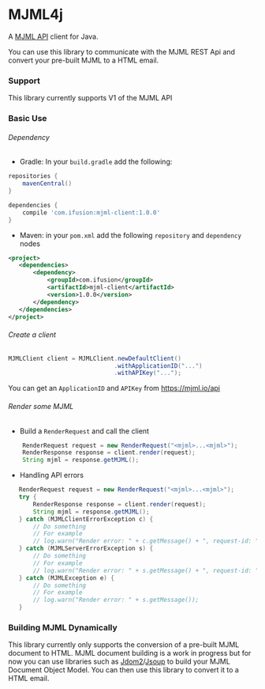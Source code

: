 # MJML4j

A [MJML API](https://mjml.io/api) client for Java. 

You can use this library to communicate with the MJML REST Api and convert your pre-built MJML to a HTML email.


### Support

This library currently supports V1 of the MJML API

### Basic Use

###### Dependency

 - Gradle: In your `build.gradle` add the following:
 
```groovy
repositories {
    mavenCentral()
}

dependencies {
    compile 'com.ifusion:mjml-client:1.0.0'
}
```

 - Maven: in your `pom.xml` add the following `repository` and `dependency` nodes
 
 ```xml
<project>
    <dependencies>
        <dependency>
            <groupId>com.ifusion</groupId>
            <artifactId>mjml-client</artifactId>
            <version>1.0.0</version>
        </dependency>
    </dependencies>
</project>
```

###### Create a client

```java
MJMLClient client = MJMLClient.newDefaultClient()
                              .withApplicationID("...")
                              .withAPIKey("...");
```

You can get an `ApplicationID` and `APIKey` from https://mjml.io/api


###### Render some MJML

 - Build a `RenderRequest` and call the client
 
```java
    RenderRequest request = new RenderRequest("<mjml>...<mjml>");
    RenderResponse response = client.render(request);
    String mjml = response.getMJML();
```

 - Handling API errors
 
 ```java
    RenderRequest request = new RenderRequest("<mjml>...<mjml>");
    try {
        RenderResponse response = client.render(request);
        String mjml = response.getMJML();
    } catch (MJMLClientErrorException c) {
        // Do something
        // For example
        // log.warn("Render error: " + c.getMessage() + ", request-id: " + c.getRequestId());
    } catch (MJMLServerErrorException s) {
        // Do something
        // For example
        // log.warn("Render error: " + s.getMessage() + ", request-id: " + s.getRequestId());
    } catch (MJMLException e) {
        // Do something
        // For example
        // log.warn("Render error: " + s.getMessage());
    }
 ```
 
 ### Building MJML Dynamically
 
 This library currently only supports the conversion of a pre-built MJML document to HTML.
 MJML document building is a work in progress but for now you can use libraries such as [Jdom2](http://o7planning.org/en/10149/java-jdom2-tutorial)/[Jsoup](http://howtodoinjava.com/jsoup/complete-jsoup-tutorial/) to build your MJML Document Object Model. You can then use this library to convert it to a HTML email.